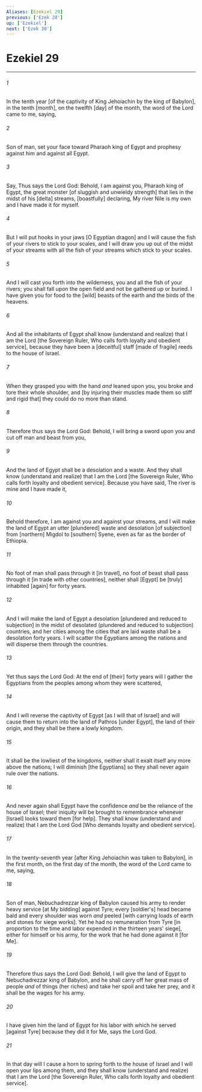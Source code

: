 ```yaml
---
Aliases: [Ezekiel 29]
previous: ['Ezek 28']
up: ['Ezekiel']
next: ['Ezek 30']
---
```

# Ezekiel 29

***














###### 1 






In the tenth year [of the captivity of King Jehoiachin by the king of Babylon], in the tenth [month], on the twelfth [day] of the month, the word of the Lord came to me, saying, 













###### 2 






Son of man, set your face toward Pharaoh king of Egypt and prophesy against him and against all Egypt. 













###### 3 






Say, Thus says the Lord God: Behold, I am against you, Pharaoh king of Egypt, the great monster [of sluggish and unwieldy strength] that lies in the midst of his [delta] streams, [boastfully] declaring, My river Nile is my own and I have made it for myself. 













###### 4 






But I will put hooks in your jaws [O Egyptian dragon] and I will cause the fish of your rivers to stick to your scales, and I will draw you up out of the midst of your streams with all the fish of your streams which stick to your scales. 













###### 5 






And I will cast you forth into the wilderness, you and all the fish of your rivers; you shall fall upon the open field and not be gathered up or buried. I have given you for food to the [wild] beasts of the earth and the birds of the heavens. 













###### 6 






And all the inhabitants of Egypt shall know (understand and realize) that I am the Lord [the Sovereign Ruler, Who calls forth loyalty and obedient service], because they have been a [deceitful] staff [made of fragile] reeds to the house of Israel. 













###### 7 






When they grasped you with the hand _and_ leaned upon you, you broke and tore their whole shoulder, and [by injuring their muscles made them so stiff and rigid that] they could do no more than stand. 













###### 8 






Therefore thus says the Lord God: Behold, I will bring a sword upon you and cut off man and beast from you, 













###### 9 






And the land of Egypt shall be a desolation and a waste. And they shall know (understand and realize) that I am the Lord [the Sovereign Ruler, Who calls forth loyalty and obedient service]. Because you have said, The river is mine and I have made it, 













###### 10 






Behold therefore, I am against you and against your streams, and I will make the land of Egypt an utter [plundered] waste and desolation [of subjection] from [northern] Migdol to [southern] Syene, even as far as the border of Ethiopia. 













###### 11 






No foot of man shall pass through it [in travel], no foot of beast shall pass through it [in trade with other countries], neither shall [Egypt] be [truly] inhabited [again] for forty years. 













###### 12 






And I will make the land of Egypt a desolation [plundered and reduced to subjection] in the midst of desolated (plundered and reduced to subjection) countries, and her cities among the cities that are laid waste shall be a desolation forty years. I will scatter the Egyptians among the nations and will disperse them through the countries. 













###### 13 






Yet thus says the Lord God: At the end of [their] forty years will I gather the Egyptians from the peoples among whom they were scattered, 













###### 14 






And I will reverse the captivity of Egypt [as I will that of Israel] and will cause them to return into the land of Pathros [under Egypt], the land of their origin, and they shall be there a lowly kingdom. 













###### 15 






It shall be the lowliest of the kingdoms, neither shall it exalt itself any more above the nations; I will diminish [the Egyptians] so they shall never again rule over the nations. 













###### 16 






And never again shall Egypt have the confidence _and_ be the reliance of the house of Israel; their iniquity will be brought to remembrance whenever [Israel] looks toward them [for help]. They shall know (understand and realize) that I am the Lord God [Who demands loyalty and obedient service]. 













###### 17 






In the twenty-seventh year [after King Jehoiachin was taken to Babylon], in the first month, on the first day of the month, the word of the Lord came to me, saying, 













###### 18 






Son of man, Nebuchadrezzar king of Babylon caused his army to render heavy service [at My bidding] against Tyre; every [soldier's] head became bald and every shoulder was worn _and_ peeled [with carrying loads of earth and stones for siege works]. Yet he had no remuneration from Tyre [in proportion to the time and labor expended in the thirteen years' siege], either for himself or his army, for the work that he had done against it [for Me]. 













###### 19 






Therefore thus says the Lord God: Behold, I will give the land of Egypt to Nebuchadrezzar king of Babylon, and he shall carry off her great mass of people _and_ of things (her riches) and take her spoil and take her prey, and it shall be the wages for his army. 













###### 20 






I have given him the land of Egypt for his labor with which he served [against Tyre] because they did it for Me, says the Lord God. 













###### 21 






In that day will I cause a horn to spring forth to the house of Israel and I will open your lips among them, and they shall know (understand and realize) that I am the Lord [the Sovereign Ruler, Who calls forth loyalty and obedient service].
